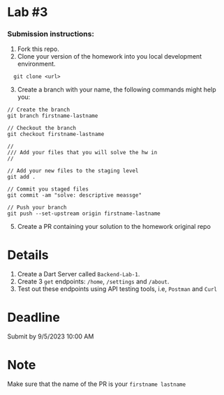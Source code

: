 <h1>Lab #3</h1>

<h3>Submission instructions: </h3>

  1.  Fork this repo.
  2.  Clone your version of the homework into you local development environment.
  ```console 
    git clone <url>
  ```
  3.  Create a branch with your name, the following commands might help you:
  ```console
  // Create the branch
  git branch firstname-lastname
  
  // Checkout the branch
  git checkout firstname-lastname
  
  //
  /// Add your files that you will solve the hw in
  //
  
  // Add your new files to the staging level
  git add .
  
  // Commit you staged files
  git commit -am "solve: descriptive meassge"
  
  // Push your branch
  git push --set-upstream origin firstname-lastname
  ```
  5.  Create a PR containing your solution to the homework original repo
    
    
  
# Details

1. Create a Dart Server called `Backend-Lab-1`.
2. Create 3 `get` endpoints: `/home`, `/settings` and `/about`.
3. Test out these endpoints using API testing tools, i.e, `Postman` and `Curl`


# Deadline

Submit by 9/5/2023 10:00 AM

# Note
Make sure that the name of the PR is your `firstname lastname`
